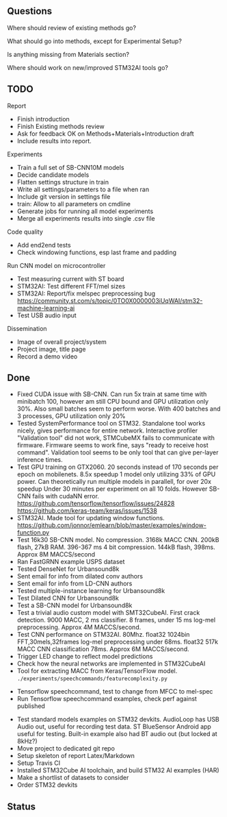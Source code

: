 
## Questions

Where should review of existing methods go?

What should go into methods, except for Experimental Setup?

Is anything missing from Materials section?

Where should work on new/improved STM32AI tools go?

## TODO


Report

- Finish introduction
- Finish Existing methods review
- Ask for feedback OK on Methods+Materials+Introduction draft
- Include results into report.

Experiments

- Train a full set of SB-CNN10M models
- Decide candidate models
- Flatten settings structure in train
- Write all settings/parameters to a file when ran
- Include git version in settings file
- train: Allow to all parameters on cmdline
- Generate jobs for running all model experiments
- Merge all experiments results into single .csv file

Code quality

- Add end2end tests
- Check windowing functions, esp last frame and padding

Run CNN model on microcontroller

- Test measuring current with ST board
- STM32AI: Test different FFT/mel sizes
- STM32AI: Report/fix melspec preprocessing bug
https://community.st.com/s/topic/0TO0X0000003iUqWAI/stm32-machine-learning-ai
- Test USB audio input


Dissemination

- Image of overall project/system
- Project image, title page
- Record a demo video


## Done

- Fixed CUDA issue with SB-CNN. Can run 5x train at same time with minibatch 100,
however am still CPU bound and GPU utilization only 30%. Also small batches seem to perform worse.
With 400 batches and 3 processes, GPU utilization only 20%
- Tested SystemPerformance tool on STM32.
Standalone tool works nicely, gives performance for entire network.
Interactive profiler "Validation tool" did not work, STMCubeMX fails to communicate with firmware.
Firmware seems to work fine, says "ready to receive host command".
Validation tool seems to be only tool that can give per-layer inference times. 
- Test GPU training on GTX2060.
20 seconds instead of 170 seconds per epoch on mobilenets. 8.5x speedup
1 model only utilizing 33% of GPU power. Can theoretically run multiple models in parallell, for over 20x speedup
Under 30 minutes per experiment on all 10 folds.
However SB-CNN fails with cudaNN error.
https://github.com/tensorflow/tensorflow/issues/24828
https://github.com/keras-team/keras/issues/1538
- STM32AI. Made tool for updating window functions.
https://github.com/jonnor/emlearn/blob/master/examples/window-function.py
- Test 16k30 SB-CNN model.
No compression. 3168k MACC CNN. 200kB flash, 27kB RAM. 396-367 ms
4 bit compression. 144kB flash, 398ms. Approx 8M MACCS/second
- Ran FastGRNN example USPS dataset
- Tested DenseNet for Urbansound8k
- Sent email for info from dilated conv authors 
- Sent email for info from LD-CNN authors
- Tested multiple-instance learning for Urbansound8k
- Test Dilated CNN for Urbansound8k
- Test a SB-CNN model for Urbansound8k
- Test a trivial audio custom model with SMT32CubeAI.
First crack detection.
9000 MACC, 2 ms classifier. 8 frames, under 15 ms log-mel preprocessing.
Approx 4M MACCS/second.
- Test CNN performance on STM32AI. 80Mhz.
float32 1024bin FFT,30mels,32frames log-mel preprocessing under 68ms.
float32 517k MACC CNN classification 78ms. Approx 6M MACCS/second.
- Trigger LED change to reflect model predictions
- Check how the neural networks are implemented in STM32CubeAI
- Tool for extracting MACC from Keras/TensorFlow model. `./experiments/speechcommands/featurecomplexity.py`
* Tensorflow speechcommand, test to change from MFCC to mel-spec
* Run Tensorflow speechcommand examples, check perf against published
- Test standard models examples on STM32 devkits.
AudioLoop has USB Audio out, useful for recording test data.
ST BlueSensor Android app useful for testing.
Built-in example also had BT audio out (but locked at 8kHz?)
- Move project to dedicated git repo
- Setup skeleton of report Latex/Markdown
- Setup Travis CI
- Installed STM32Cube AI toolchain, and build STM32 AI examples (HAR)
- Make a shortlist of datasets to consider
- Order STM32 devkits


## Status




